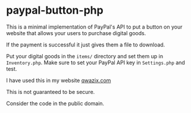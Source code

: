 # paypal-button-php

This is a minimal implementation of PayPal's API 
to put a button on your website that allows your 
users to purchase digital goods.

If the payment is successful it just gives them
a file to download.

Put your digital goods in the `items/` directory
and set them up in `Inventory.php`. Make sure to
set your PayPal API key in `Settings.php` and test.

I have used this in my website [qwazix.com](https://qwazix.com)

This is not guaranteed to be secure.

Consider the code in the public domain.